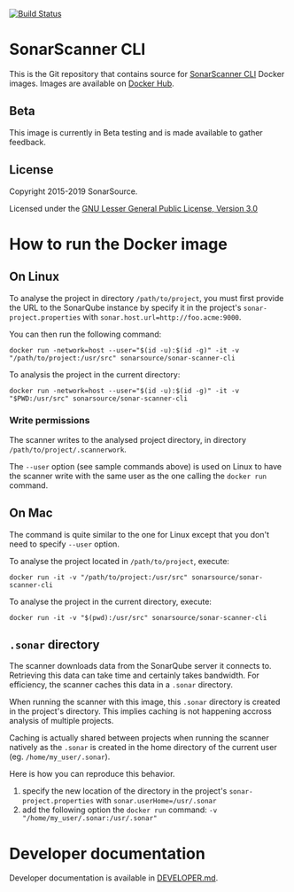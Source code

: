 [![Build Status](https://travis-ci.org/SonarSource/sonar-scanner-cli-docker.svg?branch=master)](https://travis-ci.org/SonarSource/sonar-scanner-cli-docker)

# SonarScanner CLI

This is the Git repository that contains source for [SonarScanner CLI](https://github.com/SonarSource/sonar-scanner-cli) Docker images.
Images are available on [Docker Hub](https://hub.docker.com/r/sonarsource/sonar-scanner-cli).

## Beta

This image is currently in Beta testing and is made available to gather feedback.

## License

Copyright 2015-2019 SonarSource.

Licensed under the [GNU Lesser General Public License, Version 3.0](http://www.gnu.org/licenses/lgpl.txt)

# How to run the Docker image

## On Linux

To analyse the project in directory `/path/to/project`, you must first provide the URL to the SonarQube instance by specify it in the project's `sonar-project.properties` with `sonar.host.url=http://foo.acme:9000`.

You can then run the following command:

```
docker run -network=host --user="$(id -u):$(id -g)" -it -v "/path/to/project:/usr/src" sonarsource/sonar-scanner-cli
```

To analysis the project in the current directory:

```
docker run -network=host --user="$(id -u):$(id -g)" -it -v "$PWD:/usr/src" sonarsource/sonar-scanner-cli
```

### Write permissions

The scanner writes to the analysed project directory, in directory `/path/to/project/.scannerwork`.

The `--user` option (see sample commands above) is used on Linux to have the scanner write with the same user as the one calling the `docker run` command.

## On Mac

The command is quite similar to the one for Linux except that you don't need to specify `--user` option.

To analyse the project located in `/path/to/project`, execute:

```
docker run -it -v "/path/to/project:/usr/src" sonarsource/sonar-scanner-cli
```

To analyse the project in the current directory, execute:

```
docker run -it -v "$(pwd):/usr/src" sonarsource/sonar-scanner-cli
```

## `.sonar` directory

The scanner downloads data from the SonarQube server it connects to. Retrieving this data can take time and certainly takes bandwidth. For efficiency, the scanner caches this data in a `.sonar` directory.

When running the scanner with this image, this `.sonar` directory is created in the project's directory. This implies caching is not happening accross analysis of multiple projects.

Caching is actually shared between projects when running the scanner natively as the `.sonar` is created in the home directory of the current user (eg. `/home/my_user/.sonar`).

Here is how you can reproduce this behavior.

1. specify the new location of the directory in the project's `sonar-project.properties` with `sonar.userHome=/usr/.sonar`
2. add the following option the `docker run` command: `-v "/home/my_user/.sonar:/usr/.sonar"`

# Developer documentation

Developer documentation is available in [DEVELOPER.md](DEVELOPER.md).
